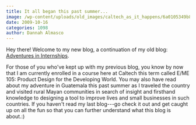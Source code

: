 ```yaml
---
title: It all began this past summer...
image: /wp-content/uploads/old_images/caltech_as_it_happens/6a0105349b8251970b0120a5e4073a970b.jpg
date: 2009-10-16
categories: 1098
author: Dannah Almasco
---
```


Hey there!
Welcome to my new blog, a continuation of my old blog: [Adventures in Internships](https://caltech.typepad.com/caltech_as_it_happens/adventures-in-internships/).

For those of you who've kept up with my previous blog, you know by now that I am currently enrolled in a course here at Caltech this term called E/ME 105: Product Design for the Developing World. You may also have read about my adventure in Guatemala this past summer as I traveled the country and visited rural Mayan communities in search of insight and firsthand knowledge to designing a tool to improve lives and small businesses in such countries. 
If you haven't read my last blog---go check it out and get caught up on all the fun so that you can further understand what this blog is about.:)

